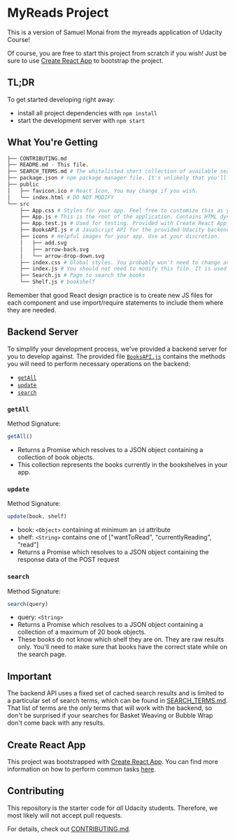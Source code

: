 # MyReads Project

This is a version of Samuel Monai from the myreads application of Udacity Course!

Of course, you are free to start this project from scratch if you wish! Just be sure to use [Create React App](https://github.com/facebookincubator/create-react-app) to bootstrap the project.

## TL;DR

To get started developing right away:

* install all project dependencies with `npm install`
* start the development server with `npm start`

## What You're Getting
```bash
├── CONTRIBUTING.md
├── README.md - This file.
├── SEARCH_TERMS.md # The whitelisted short collection of available search terms for you to use with your app.
├── package.json # npm package manager file. It's unlikely that you'll need to modify this.
├── public
│   ├── favicon.ico # React Icon, You may change if you wish.
│   └── index.html # DO NOT MODIFY
└── src
    ├── App.css # Styles for your app. Feel free to customize this as you desire.
    ├── App.js # This is the root of the application. Contains HTML dynamic now.
    ├── App.test.js # Used for testing. Provided with Create React App. Testing is encouraged, but not required.
    ├── BooksAPI.js # A JavaScript API for the provided Udacity backend. Instructions for the methods are below.
    ├── icons # Helpful images for your app. Use at your discretion.
    │   ├── add.svg
    │   ├── arrow-back.svg
    │   └── arrow-drop-down.svg
    ├── index.css # Global styles. You probably won't need to change anything here.
    ├── index.js # You should not need to modify this file. It is used for DOM rendering only.
    ├── Search.js # Page to search the books
    └── Shelf.js # bookshelf
```

Remember that good React design practice is to create new JS files for each component and use import/require statements to include them where they are needed.

## Backend Server

To simplify your development process, we've provided a backend server for you to develop against. The provided file [`BooksAPI.js`](src/BooksAPI.js) contains the methods you will need to perform necessary operations on the backend:

* [`getAll`](#getall)
* [`update`](#update)
* [`search`](#search)

### `getAll`

Method Signature:

```js
getAll()
```

* Returns a Promise which resolves to a JSON object containing a collection of book objects.
* This collection represents the books currently in the bookshelves in your app.

### `update`

Method Signature:

```js
update(book, shelf)
```

* book: `<Object>` containing at minimum an `id` attribute
* shelf: `<String>` contains one of ["wantToRead", "currentlyReading", "read"]  
* Returns a Promise which resolves to a JSON object containing the response data of the POST request

### `search`

Method Signature:

```js
search(query)
```

* query: `<String>`
* Returns a Promise which resolves to a JSON object containing a collection of a maximum of 20 book objects.
* These books do not know which shelf they are on. They are raw results only. You'll need to make sure that books have the correct state while on the search page.

## Important
The backend API uses a fixed set of cached search results and is limited to a particular set of search terms, which can be found in [SEARCH_TERMS.md](SEARCH_TERMS.md). That list of terms are the _only_ terms that will work with the backend, so don't be surprised if your searches for Basket Weaving or Bubble Wrap don't come back with any results.

## Create React App

This project was bootstrapped with [Create React App](https://github.com/facebookincubator/create-react-app). You can find more information on how to perform common tasks [here](https://github.com/facebookincubator/create-react-app/blob/master/packages/react-scripts/template/README.md).

## Contributing

This repository is the starter code for _all_ Udacity students. Therefore, we most likely will not accept pull requests.

For details, check out [CONTRIBUTING.md](CONTRIBUTING.md).
